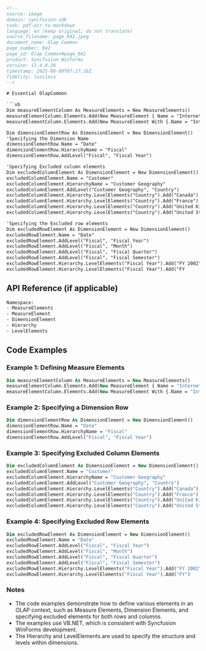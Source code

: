 ```html
<!-- 
source: image
domain: syncfusion-sdk
task: pdf-ocr-to-markdown
language: en (keep original; do not translate)
source_filename: page_042.jpeg
document_name: Olap Common
page_number: 042
page_id: Olap Common#page_042
product: Syncfusion Winforms
version: 11.4.0.26
timestamp: 2025-08-09T07:17:16Z
fidelity: lossless
-->

# Essential OlapCommon

```vb
Dim measureElementColumn As MeasureElements = New MeasureElements()
measureElementColumn.Elements.Add(New MeasureElement { Name = "Internet Sales Amount" })
measureElementColumn.Elements.Add(New MeasureElement With {.Name = "Internet Sales Amount"})

Dim dimensionElementRow As DimensionElement = New DimensionElement()
'Specifying the Dimension Name
dimensionElementRow.Name = "Date"
dimensionElementRow.HierarchyName = "Fiscal"
dimensionElementRow.AddLevel("Fiscal", "Fiscal Year")

'Specifying Excluded column elements
Dim excludedColumnElement As DimensionElement = New DimensionElement()
excludedColumnElement.Name = "Customer"
excludedColumnElement.HierarchyName = "Customer Geography"
excludedColumnElement.AddLevel("Customer Geography", "Country")
excludedColumnElement.Hierarchy.LevelElements("Country").Add("Canada")
excludedColumnElement.Hierarchy.LevelElements("Country").Add("France")
excludedColumnElement.Hierarchy.LevelElements("Country").Add("United Kingdom")
excludedColumnElement.Hierarchy.LevelElements("Country").Add("United States")

'Specifying the Excluded row elements
Dim excludedRowElement As DimensionElement = New DimensionElement()
excludedRowElement.Name = "Date"
excludedRowElement.AddLevel("Fiscal", "Fiscal Year")
excludedRowElement.AddLevel("Fiscal", "Month")
excludedRowElement.AddLevel("Fiscal", "Fiscal Quarter")
excludedRowElement.AddLevel("Fiscal", "Fiscal Semester")
excludedRowElement.Hierarchy.LevelElements("Fiscal Year").Add("FY 2002")
excludedRowElement.Hierarchy.LevelElements("Fiscal Year").Add("FY
```

## API Reference (if applicable)

```vb
Namespace:
- MeasureElements
- MeasureElement
- DimensionElement
- Hierarchy
- LevelElements
```

## Code Examples

### Example 1: Defining Measure Elements

```vb
Dim measureElementColumn As MeasureElements = New MeasureElements()
measureElementColumn.Elements.Add(New MeasureElement { Name = "Internet Sales Amount" })
measureElementColumn.Elements.Add(New MeasureElement With {.Name = "Internet Sales Amount"})
```

### Example 2: Specifying a Dimension Row

```vb
Dim dimensionElementRow As DimensionElement = New DimensionElement()
dimensionElementRow.Name = "Date"
dimensionElementRow.HierarchyName = "Fiscal"
dimensionElementRow.AddLevel("Fiscal", "Fiscal Year")
```

### Example 3: Specifying Excluded Column Elements

```vb
Dim excludedColumnElement As DimensionElement = New DimensionElement()
excludedColumnElement.Name = "Customer"
excludedColumnElement.HierarchyName = "Customer Geography"
excludedColumnElement.AddLevel("Customer Geography", "Country")
excludedColumnElement.Hierarchy.LevelElements("Country").Add("Canada")
excludedColumnElement.Hierarchy.LevelElements("Country").Add("France")
excludedColumnElement.Hierarchy.LevelElements("Country").Add("United Kingdom")
excludedColumnElement.Hierarchy.LevelElements("Country").Add("United States")
```

### Example 4: Specifying Excluded Row Elements

```vb
Dim excludedRowElement As DimensionElement = New DimensionElement()
excludedRowElement.Name = "Date"
excludedRowElement.AddLevel("Fiscal", "Fiscal Year")
excludedRowElement.AddLevel("Fiscal", "Month")
excludedRowElement.AddLevel("Fiscal", "Fiscal Quarter")
excludedRowElement.AddLevel("Fiscal", "Fiscal Semester")
excludedRowElement.Hierarchy.LevelElements("Fiscal Year").Add("FY 2002")
excludedRowElement.Hierarchy.LevelElements("Fiscal Year").Add("FY")
```

### Notes
- The code examples demonstrate how to define various elements in an OLAP context, such as Measure Elements, Dimension Elements, and specifying excluded elements for both rows and columns.
- The examples use VB.NET, which is consistent with Syncfusion WinForms development.
- The Hierarchy and LevelElements are used to specify the structure and levels within dimensions.

<!-- tags: [OlapCommon, WinForms, MeasureElements, DimensionElement, Hierarchy, LevelElements, UserGuide] keywords: [MeasureElement, DimensionElement, Hierarchy, LevelElements, excluded elements, OLAP context, VB.NET] -->
```